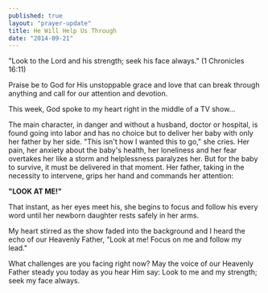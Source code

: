 ```yaml
---
published: true
layout: "prayer-update"
title: He Will Help Us Through
date: "2014-09-21"
---
```


"Look to the Lord and his strength; seek his face always." (1 Chronicles 16:11)

Praise be to God for His unstoppable grace and love that can break through anything and call for our attention and devotion.

This week, God spoke to my heart right in the middle of a TV show...

The main character, in danger and without a husband, doctor or hospital, is found going into labor and has no choice but to deliver her baby with only her father by her side.  "This isn't how I wanted this to go," she cries.  Her pain, her anxiety about the baby's health, her loneliness and her fear overtakes her like a storm and helplessness paralyzes her.  But for the baby to survive, it must be delivered in that moment.  Her father, taking in the necessity to intervene, grips her hand and commands her attention: 

**"LOOK AT ME!"**  

That instant, as her eyes meet his, she begins to focus and follow his every word until her newborn daughter rests safely in her arms.

My heart stirred as the show faded into the background and I heard the echo of our Heavenly Father, "Look at me!  Focus on me and follow my lead."

What challenges are you facing right now?  May the voice of our Heavenly Father steady you today as you hear Him say:  Look to me and my strength; seek my face always.